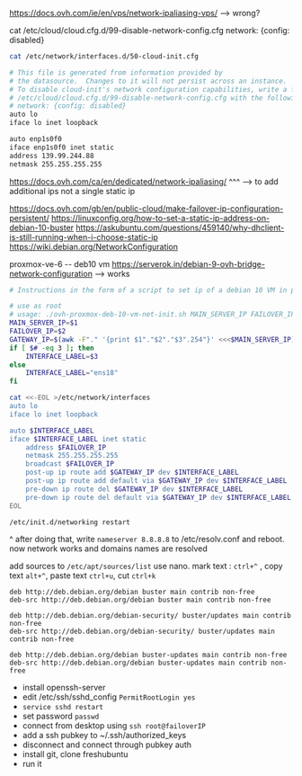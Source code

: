 
https://docs.ovh.com/ie/en/vps/network-ipaliasing-vps/ --> wrong?

cat /etc/cloud/cloud.cfg.d/99-disable-network-config.cfg
network: {config: disabled}

```bash
cat /etc/network/interfaces.d/50-cloud-init.cfg

# This file is generated from information provided by
# the datasource.  Changes to it will not persist across an instance.
# To disable cloud-init's network configuration capabilities, write a file
# /etc/cloud/cloud.cfg.d/99-disable-network-config.cfg with the following:
# network: {config: disabled}
auto lo
iface lo inet loopback

auto enp1s0f0
iface enp1s0f0 inet static
address 139.99.244.88
netmask 255.255.255.255
```

https://docs.ovh.com/ca/en/dedicated/network-ipaliasing/
^^^ --> to add additional ips not a single static ip

https://docs.ovh.com/gb/en/public-cloud/make-failover-ip-configuration-persistent/
https://linuxconfig.org/how-to-set-a-static-ip-address-on-debian-10-buster
https://askubuntu.com/questions/459140/why-dhclient-is-still-running-when-i-choose-static-ip
https://wiki.debian.org/NetworkConfiguration


proxmox-ve-6 -- deb10 vm https://serverok.in/debian-9-ovh-bridge-network-configuration --> works 

```bash
# Instructions in the form of a script to set ip of a debian 10 VM in proxmox ve 6

# use as root
# usage: ./ovh-proxmox-deb-10-vm-net-init.sh MAIN_SERVER_IP FAILOVER_IP
MAIN_SERVER_IP=$1
FAILOVER_IP=$2
GATEWAY_IP=$(awk -F"." '{print $1"."$2"."$3".254"}' <<<$MAIN_SERVER_IP)
if [ $# -eq 3 ]; then
    INTERFACE_LABEL=$3
else
    INTERFACE_LABEL="ens18"
fi

cat <<-EOL >/etc/network/interfaces
auto lo 
iface lo inet loopback

auto $INTERFACE_LABEL
iface $INTERFACE_LABEL inet static
    address $FAILOVER_IP
    netmask 255.255.255.255
    broadcast $FAILOVER_IP
    post-up ip route add $GATEWAY_IP dev $INTERFACE_LABEL
    post-up ip route add default via $GATEWAY_IP dev $INTERFACE_LABEL
    pre-down ip route del $GATEWAY_IP dev $INTERFACE_LABEL
    pre-down ip route del default via $GATEWAY_IP dev $INTERFACE_LABEL
EOL

/etc/init.d/networking restart
```

^ after doing that, write `nameserver 8.8.8.8` to /etc/resolv.conf and reboot. now network works and domains names are resolved

add sources to `/etc/apt/sources/list`
use nano. mark text : `ctrl+^` , copy text `alt+^`, paste text `ctrl+u`, cut `ctrl+k`
```
deb http://deb.debian.org/debian buster main contrib non-free
deb-src http://deb.debian.org/debian buster main contrib non-free

deb http://deb.debian.org/debian-security/ buster/updates main contrib non-free
deb-src http://deb.debian.org/debian-security/ buster/updates main contrib non-free

deb http://deb.debian.org/debian buster-updates main contrib non-free
deb-src http://deb.debian.org/debian buster-updates main contrib non-free
```

- install openssh-server
- edit /etc/ssh/sshd_config `PermitRootLogin yes`
- `service sshd restart`
- set password `passwd`
- connect from desktop using `ssh root@failoverIP`
- add a ssh pubkey to ~/.ssh/authorized_keys
- disconnect and connect through pubkey auth
- install git, clone freshubuntu
- run it